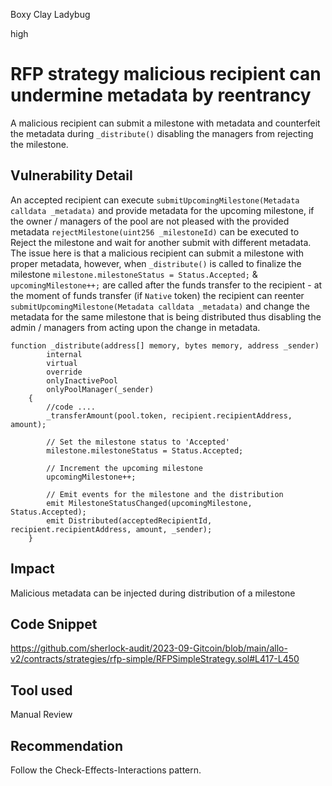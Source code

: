 Boxy Clay Ladybug

high

# RFP strategy malicious recipient can undermine metadata by reentrancy
A malicious recipient can submit a milestone with metadata and counterfeit the metadata during `_distribute()` disabling the managers from rejecting the milestone. 
## Vulnerability Detail
An accepted recipient can execute `submitUpcomingMilestone(Metadata calldata _metadata)` and provide metadata for the upcoming milestone, if the owner / managers of the pool are not pleased with the provided metadata `rejectMilestone(uint256 _milestoneId)` can be executed to Reject the milestone and wait for another submit with different metadata. The issue here is that a malicious recipient can submit a milestone with proper metadata, however, when `_distribute()` is called to finalize the milestone  `milestone.milestoneStatus = Status.Accepted;` &  `upcomingMilestone++;` are called after the funds transfer to the recipient - at the moment of funds transfer (if `Native` token) the recipient can reenter `submitUpcomingMilestone(Metadata calldata _metadata)` and change the metadata for the same milestone that is being distributed thus disabling the admin / managers from acting upon the change in metadata.
```solidity
function _distribute(address[] memory, bytes memory, address _sender)
        internal
        virtual
        override
        onlyInactivePool
        onlyPoolManager(_sender)
    {
        //code ....
        _transferAmount(pool.token, recipient.recipientAddress, amount);

        // Set the milestone status to 'Accepted'
        milestone.milestoneStatus = Status.Accepted;

        // Increment the upcoming milestone
        upcomingMilestone++;

        // Emit events for the milestone and the distribution
        emit MilestoneStatusChanged(upcomingMilestone, Status.Accepted);
        emit Distributed(acceptedRecipientId, recipient.recipientAddress, amount, _sender);
    }
```
## Impact
Malicious metadata can be injected during distribution of a milestone
## Code Snippet
https://github.com/sherlock-audit/2023-09-Gitcoin/blob/main/allo-v2/contracts/strategies/rfp-simple/RFPSimpleStrategy.sol#L417-L450
## Tool used

Manual Review

## Recommendation
Follow the Check-Effects-Interactions pattern. 